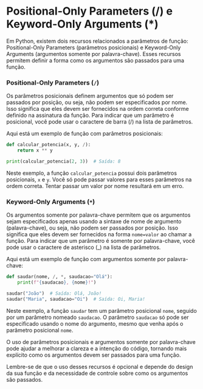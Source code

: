# Positional-Only Parameters (/) e Keyword-Only Arguments (\*)

Em Python, existem dois recursos relacionados a parâmetros de função: Positional-Only Parameters (parâmetros posicionais) e Keyword-Only Arguments (argumentos somente por palavra-chave). Esses recursos permitem definir a forma como os argumentos são passados para uma função.

### **Positional-Only Parameters (`/`)**

Os parâmetros posicionais definem argumentos que só podem ser passados por posição, ou seja, não podem ser especificados por nome. Isso significa que eles devem ser fornecidos na ordem correta conforme definido na assinatura da função. Para indicar que um parâmetro é posicional, você pode usar o caractere de barra (/) na lista de parâmetros.

Aqui está um exemplo de função com parâmetros posicionais:

```python
def calcular_potencia(x, y, /):
    return x ** y

print(calcular_potencia(2, 3))  # Saída: 8
```

Neste exemplo, a função `calcular_potencia` possui dois parâmetros posicionais, `x` e `y`. Você só pode passar valores para esses parâmetros na ordem correta. Tentar passar um valor por nome resultará em um erro.

### **Keyword-Only Arguments (`*`)**

Os argumentos somente por palavra-chave permitem que os argumentos sejam especificados apenas usando a sintaxe de nome de argumento (palavra-chave), ou seja, não podem ser passados por posição. Isso significa que eles devem ser fornecidos na forma `nome=valor` ao chamar a função. Para indicar que um parâmetro é somente por palavra-chave, você pode usar o caractere de asterisco (_) na lista de parâmetros.

Aqui está um exemplo de função com argumentos somente por palavra-chave:

```python
def saudar(nome, /, *, saudacao="Olá"):
    print(f"{saudacao}, {nome}!")

saudar("João")  # Saída: Olá, João!
saudar("Maria", saudacao="Oi")  # Saída: Oi, Maria!
```

Neste exemplo, a função `saudar` tem um parâmetro posicional `nome`, seguido por um parâmetro nomeado `saudacao`. O parâmetro `saudacao` só pode ser especificado usando o nome do argumento, mesmo que venha após o parâmetro posicional `nome`.

O uso de parâmetros posicionais e argumentos somente por palavra-chave pode ajudar a melhorar a clareza e a intenção do código, tornando mais explícito como os argumentos devem ser passados para uma função.

Lembre-se de que o uso desses recursos é opcional e depende do design da sua função e da necessidade de controle sobre como os argumentos são passados.
